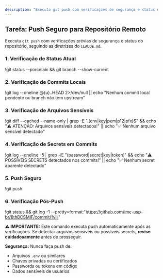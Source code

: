 ```yaml
---
description: "Executa git push com verificações de segurança e status do repositório."
---
```


## Tarefa: Push Seguro para Repositório Remoto

Executa `git push` com verificações prévias de segurança e status do repositório, seguindo as diretrizes do `CLAUDE.md`.

### 1. **Verificação de Status Atual**
!git status --porcelain && git branch --show-current

### 2. **Verificação de Commits Locais**
!git log --oneline @{u}..HEAD 2>/dev/null || echo "Nenhum commit local pendente ou branch não tem upstream"

### 3. **Verificação de Arquivos Sensíveis**
!git diff --cached --name-only | grep -E "\.(env|key|pem|p12|pfx)$" && echo "⚠️ ATENÇÃO: Arquivos sensíveis detectados!" || echo "✅ Nenhum arquivo sensível detectado"

### 4. **Verificação de Secrets em Commits**
!git log --oneline -5 | grep -iE "(password|secret|key|token)" && echo "⚠️ POSSÍVEIS SECRETS detectados nos commits!" || echo "✅ Nenhum secret aparente detectado"

### 5. **Push Seguro**
!git push

### 6. **Verificação Pós-Push**
!git status && git log -1 --pretty=format:"https://github.com/ime-usp-br/8thBCSMIF/commit/%H"

**⚠️ IMPORTANTE:** Este comando executa push automaticamente após as verificações. Se detectar arquivos sensíveis ou possíveis secrets, **revise cuidadosamente** antes de prosseguir.

**Segurança:** Nunca faça push de:
- Arquivos `.env` ou similares
- Chaves privadas ou certificados
- Passwords ou tokens em código
- Dados sensíveis de usuários